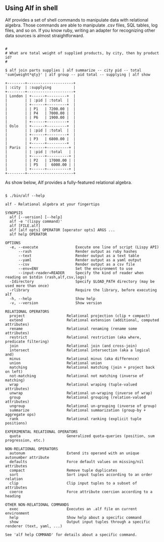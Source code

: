## Using Alf in shell

Alf provides a set of shell commands to manipulate data with relational algebra. Those commands are able to manipulate .csv files, SQL tables, log files, and so on. If you know ruby, writing an adapter for recognizing other data sources is almost straightforward.

<pre><code class="bash">
#
# What are total weight of supplied products, by city, then by product id?
#

$ alf join parts supplies | alf summarize -- city pid -- total 'sum{weight*qty}' | alf group -- pid total -- supplying | alf show

+--------+---------------------+
| :city  | :supplying          |
+--------+---------------------+
| London | +------+---------+  |
|        | | :pid | :total  |  |
|        | +------+---------+  |
|        | | P1   | 7200.00 |  |
|        | | P4   | 7000.00 |  |
|        | | P6   | 1900.00 |  |
|        | +------+---------+  |
| Oslo   | +------+---------+  |
|        | | :pid | :total  |  |
|        | +------+---------+  |
|        | | P3   | 6800.00 |  |
|        | +------+---------+  |
| Paris  | +------+----------+ |
|        | | :pid | :total   | |
|        | +------+----------+ |
|        | | P2   | 17000.00 | |
|        | | P5   |  6000.00 | |
|        | +------+----------+ |
+--------+---------------------+
</code></pre>

As show below, Alf provides a fully-featured relational algebra.

<pre><code class="bash">
$ ./bin/alf --help

alf - Relational algebra at your fingertips

SYNOPSIS
  alf [--version] [--help] 
  alf -e '(lispy command)'
  alf [FILE.alf]
  alf [alf opts] OPERATOR [operator opts] ARGS ...
  alf help OPERATOR

OPTIONS
  -e, --execute                 Execute one line of script (Lispy API)
      --rash                    Render output as ruby hashes
      --text                    Render output as a text table
      --yaml                    Render output as a yaml output
      --csv                     Render output as a csv file
      --env=ENV                 Set the environment to use
      --input-reader=READER     Specify the kind of reader when reading on $stdin (rash,alf,csv,logs)
  -Idirectory                   Specify $LOAD_PATH directory (may be used more than once)
  -rlibrary                     Require the library, before executing alf
  -h, --help                    Show help
  -v, --version                 Show version

RELATIONAL OPERATORS
  project                   Relational projection (clip + compact)
  extend                    Relational extension (additional, computed attributes)
  rename                    Relational renaming (rename some attributes)
  restrict                  Relational restriction (aka where, predicate filtering)
  join                      Relational join (and cross-join)
  intersect                 Relational intersection (aka a logical and)
  minus                     Relational minus (aka difference)
  union                     Relational union
  matching                  Relational matching (join + project back on left)
  not-matching              Relational not matching (inverse of matching)
  wrap                      Relational wraping (tuple-valued attributes)
  unwrap                    Relational un-wraping (inverse of wrap)
  group                     Relational grouping (relation-valued attributes)
  ungroup                   Relational un-grouping (inverse of group)
  summarize                 Relational summarization (group-by + aggregate ops)
  rank                      Relational ranking (explicit tuple positions)

EXPERIMENTAL RELATIONAL OPERATORS
  quota                     Generalized quota-queries (position, sum progression, etc.)

NON-RELATIONAL OPERATORS
  autonum                   Extend its operand with an unique autonumber attribute
  defaults                  Force default values on missing/nil attributes
  compact                   Remove tuple duplicates
  sort                      Sort input tuples according to an order relation
  clip                      Clip input tuples to a subset of attributes
  coerce                    Force attribute coercion according to a heading

OTHER NON-RELATIONAL COMMANDS
  exec                      Executes an .alf file on current environment
  help                      Show help about a specific command
  show                      Output input tuples through a specific renderer (text, yaml, ...)

See 'alf help COMMAND' for details about a specific command.
</code></pre>

